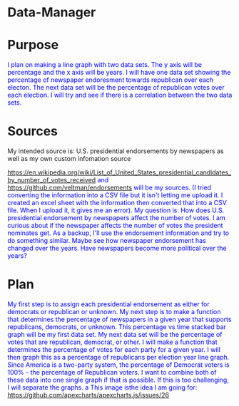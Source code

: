 # Data-Manager
# Purpose
<span style="color:blue">I plan on making a line graph with two data sets. The y axis will be percentage and the x axis will be years. I will have one data set showing the percentage of newspaper endoresment towards republican over each electon. The next data set will be the percentage of republican votes over each election. I will try and see if there is a correlation between the two data sets.</span>

# Sources
<span>My intended source is: U.S. presidential endorsements by newspapers as well as my own custom infomation source  </span> 

<span style="color:blue">https://en.wikipedia.org/wiki/List_of_United_States_presidential_candidates_by_number_of_votes_received and https://github.com/veltman/endorsements will be my sources. (I tried converting the information into a CSV file but it isn't letting me upload it. I created an excel sheet with the information then converted that into a CSV file. When I upload it, it gives me an error). My question is: How does U.S. presidential endorsement by newspapers affect the number of votes. I am curious about if the newspaper affects the number of votes the president nominates get. As a backup, I'll use the endorsement information and try to do something similar.  Maybe see how newspaper endorsement has changed over the years. Have newspapers become more political over the years?</span>

# Plan

<span style="color:blue">My first step is to assign each presidential endorsement as either for democrats or republican or unknown. My next step is to make a function that determines the percentage of newspapers in a given year that supports republicans, democrats, or unknown. This percentage vs time stacked bar graph will be my first data set. My next data set will be the percentage of votes that are republican, democrat, or other. I will make a function that determines the percentage of votes for each party for a given year. I will then graph this as a percentage of republicans per election year line graph. Since America is a two-party system, the percentage of Democrat voters is 100% - the percentage of Republican voters. I want to combine both of these data into one single graph if that is possible. If this is too challenging, I will separate the graphs. a
This image isthe idea I am going for: https://github.com/apexcharts/apexcharts.js/issues/26</span>

